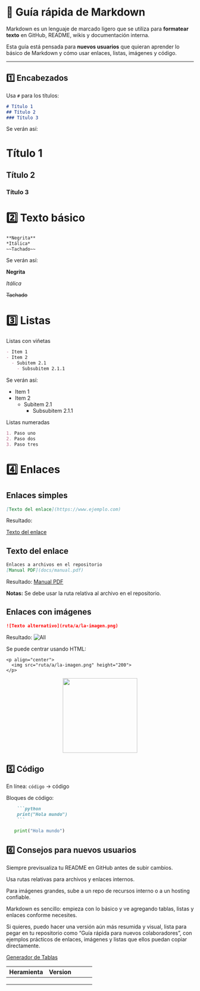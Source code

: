 # 📝 Guía rápida de Markdown

Markdown es un lenguaje de marcado ligero que se utiliza para **formatear texto** en GitHub, README, wikis y documentación interna.

Esta guía está pensada para **nuevos usuarios** que quieran aprender lo básico de Markdown y cómo usar enlaces, listas, imágenes y código.

---

## 1️⃣ Encabezados

Usa `#` para los títulos:

```markdown
# Título 1
## Título 2
### Título 3
```

Se verán así:

# Título 1
## Título 2
### Título 3



# 2️⃣ Texto básico

```markdown
**Negrita**
*Itálica*
~~Tachado~~
```

Se verán así:

**Negrita**

*Itálica*

~~Tachado~~

# 3️⃣ Listas
Listas con viñetas

```markdown
- Item 1
- Item 2
  - Subitem 2.1
    - Subsubitem 2.1.1
```
Se verán así:

- Item 1
- Item 2
  - Subitem 2.1
    - Subsubitem 2.1.1



Listas numeradas


```markdown
1. Paso uno
2. Paso dos
3. Paso tres
```






# 4️⃣ Enlaces
## Enlaces simples

```markdown
[Texto del enlace](https://www.ejemplo.com)
```
Resultado:

[Texto del enlace](https://www.ejemplo.com)


## Texto del enlace


```markdown
Enlaces a archivos en el repositorio
[Manual PDF](docs/manual.pdf)
```
Resultado:
[Manual PDF](docs/manual.pdf)


**Notas:** Se debe usar la ruta relativa al archivo en el repositorio.




## Enlaces con imágenes

```markdown
![Texto alternativo](ruta/a/la-imagen.png)
```
Resultado:
![All](https://images.pexels.com/photos/1303835/pexels-photo-1303835.jpeg)

Se puede centrar usando HTML:
```
<p align="center">
  <img src="ruta/a/la-imagen.png" height="200">
</p>
```

<p align="center">
  <img src="https://images.pexels.com/photos/34075960/pexels-photo-34075960.jpeg" height="200">
</p>

## 5️⃣ Código

En línea: `código` → código

Bloques de código:


```markdown
    ```python
    print("Hola mundo")
    ```

```

 ```python
    print("Hola mundo")
```

## 6️⃣ Consejos para nuevos usuarios

Siempre previsualiza tu README en GitHub antes de subir cambios.

Usa rutas relativas para archivos y enlaces internos.

Para imágenes grandes, sube a un repo de recursos interno o a un hosting confiable.

Markdown es sencillo: empieza con lo básico y ve agregando tablas, listas y enlaces conforme necesites.

Si quieres, puedo hacer una versión aún más resumida y visual, lista para pegar en tu repositorio como “Guía rápida para nuevos colaboradores”, con ejemplos prácticos de enlaces, imágenes y listas que ellos puedan copiar directamente.

[Generador de Tablas](https://www.tablesgenerator.com/markdown_tables)

| Heramienta | Version |   |   |   |
|------------|---------|---|---|---|
|            |         |   |   |   |
|            |         |   |   |   |
|            |         |   |   |   |
